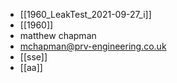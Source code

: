 - [[1960_LeakTest_2021-09-27_i]]
- [[1960]]
- matthew chapman
- mchapman@prv-engineering.co.uk
- [[sse]]
- [[aa]]